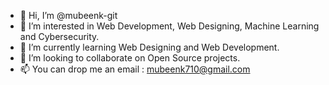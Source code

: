 - 👋 Hi, I’m @mubeenk-git
- 👀 I’m interested in Web Development, Web Designing, Machine Learning and Cybersecurity.
- 🌱 I’m currently learning Web Designing and Web Development. 
- 💞️ I’m looking to collaborate on Open Source projects.
- 📫 You can drop me an email : mubeenk710@gmail.com

<!---
mubeenk-git/mubeenk-git is a ✨ special ✨ repository because its `README.md` (this file) appears on your GitHub profile.
You can click the Preview link to take a look at your changes.
--->
